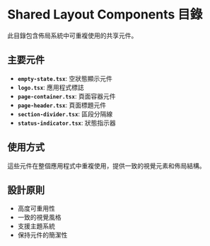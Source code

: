 # Shared Layout Components 目錄

此目錄包含佈局系統中可重複使用的共享元件。

## 主要元件

- **`empty-state.tsx`**: 空狀態顯示元件
- **`logo.tsx`**: 應用程式標誌
- **`page-container.tsx`**: 頁面容器元件
- **`page-header.tsx`**: 頁面標題元件
- **`section-divider.tsx`**: 區段分隔線
- **`status-indicator.tsx`**: 狀態指示器

## 使用方式

這些元件在整個應用程式中重複使用，提供一致的視覺元素和佈局結構。

## 設計原則

- 高度可重用性
- 一致的視覺風格
- 支援主題系統
- 保持元件的簡潔性


